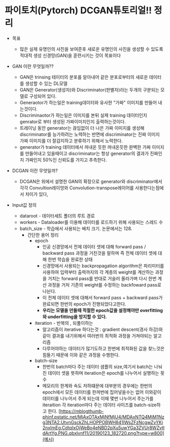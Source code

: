 # 파이토치(Pytorch)  DCGAN튜토리얼!! 정리
* 목표
    * 많은 실제 유명인의 사진을 보여준후 새로운 유명인의 사진을 생성할 수 있도록 적대적 생성 신경망(GAN)을 훈련시키는 것이 목표이다
* GAN 이란 무엇일까??
    * GAN은 trinsing 테이터의 분포를 알아내어 같은 분포로부터의 새로운 데이터를 생성할 수 있는 DL모델
    * GAN은 Generator(생성자)와 Discriminator(판별자)라는 두개의 구분되는 모델로 구성되어 있다.
    * Generaotor가 하는일은 training데이터와 유사한 "가짜" 이미지를 만들어 내는것이다.
    * Discriminaotor가 하는일은 이미지를 본뒤 실제 training 데이터인지 genrator로 부터 생성된 가짜이미지인지 출력하는것이다.
    * 트레이닝 동안 generator는 끊임없이 더 나은 가짜 이미지를 생성해 discriminator를 능가하려는 노력하는 반면에 discriminator는 진짜 이미지 가짜 이미지를 더 잘감지하고 분류하기 위해서 노력한다.
    * generator가 training 데이터에서 꺼내온 듯한 꺼내온듯한 완벽한 가짜 이미지를 만들어내고 있을때이고 discriminator는 항상 generator의 결과가 진짜인지 가짜인지 50%인 신뢰도를 가지고 추측한다.
* DCGAN 이란 무엇일까?
    * DCGAN은 위에서 설명한 GAN의 확장으로 generator와 discriminator에서 각각 Convultion레이엉와 Convolution-transpose레이어를 사용한다는점에서 차이가 있다,

* Input값 정의
    * dataroot - 데이터세트 폴더의 루트 경로
    * workers - Dataloader를 이용해 데이터를 로드하기 위해 사용되는 스레드 수
    * batch_size - 학습에서 사용되는 배치 크기. 논문에서는 128. 
        * 간단한 용어 정리
            * epoch
                * 인공 신경망에서 전체 데이터 셋에 대해 forward pass / backward pass 과정을 거친것을 말하며 즉 전체 데이터 셋에 대해 한번 학습을 완료한 상태
                * 신경망에서 사용되는 backpropagation algorithm은 파리미터를 사용하여 입력부터 출력까지의 각 계층의 weight를 계산하는 과정을 거치는 forward pass를 반대로 거슬러 올라가며 다시 한번 계산 과정을 거처 기존의 weight를 수정하는 backfoward pass로 나뉜다.
                * 이 전체 데이터 셋에 대해서 forward pass + backward pass가 완료되면 한번의 epoch가 진행되었다고한다. 
                * **우리는 모델을 만들때 적절한 epoch값을 설정해야만 overfitting 와 underfitting을 방지할 수 있다.**
            * iteration - 반복의 , 되풀이하는 
                * 알고리즘이 iterative 하다는것 : gradient descent(경사 하강)와 같이 결과를 내기위해서 여러번의 최적화 과정을 거쳐야되는 알고리즘
                * 다루어야하는 데이터가 많기도하고 한번에 최적화된 값을 찾느것은 힘들기 때문에 이와 같은 과정을 수행한다.
            * batch-size
                * 한번의 batch마다 주는 데이터 샘플의 size,여기서 batch는 나눠진 데이터 셋을 뜻하며 iteration은 epoch를 나누어서 실행하는 횟수
                * 메모리의 한계와 속도 저하떄문에 대부분의 경우에는 한번의 epoch에서 모든 데이터를 한꺼번에 집어넣을수는 없어 이와같이 데이터를 나누어서 주게 되는데 이때 몇번 나누어서 주는가를 iteraition 각 iteration마다 주는 데이터 사이즈를 batch-size하고 한다.
            [https://mblogthumb-phinf.pstatic.net/MjAxOTAxMjNfMjU4/MDAxNTQ4MjM1Nzg3NTA2.UtvnGsckZhLHOPPOBWH841IWsZFzNcgwZvYKi2nxImEg.CdtqIxOjWeBo4eNBD2pXu5uwYGa3ZVUr8WZvtldArtYg.PNG.qbxlvnf11/20190123_182720.png?type=w800](예시)  
            